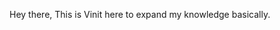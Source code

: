 Hey there, This is Vinit 
here to expand my knowledge basically.

<!---
VinitMehra/VinitMehra is a ✨ special ✨ repository because its `README.md` (this file) appears on your GitHub profile.
You can click the Preview link to take a look at your changes.
--->
